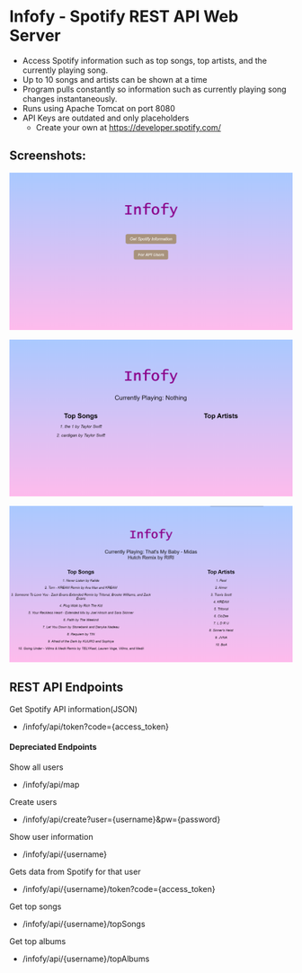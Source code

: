 # Infofy - Spotify REST API Web Server

- Access Spotify information such as top songs, top artists, and the currently playing song.
- Up to 10 songs and artists can be shown at a time  
- Program pulls constantly so information such as currently playing song changes instantaneously.  
- Runs using Apache Tomcat on port 8080
- API Keys are outdated and only placeholders
  - Create your own at https://developer.spotify.com/


## Screenshots:


![Home](screenshots/Home.png)

![Example_1](screenshots/Data1.png)

![Example_2](screenshots/Data2.png)


## REST API Endpoints 


Get Spotify API information(JSON)

- /infofy/api/token?code={access_token}

#### Depreciated Endpoints


Show all users

- /infofy/api/map

Create users

- /infofy/api/create?user={username}&pw={password}

Show user information

- /infofy/api/{username}

Gets data from Spotify for that user

- /infofy/api/{username}/token?code={access_token}

Get top songs

- /infofy/api/{username}/topSongs

Get top albums

- /infofy/api/{username}/topAlbums